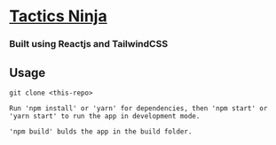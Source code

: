 <h1>
  <a href="https://tactics.ninja" target="_blank" rel="noreferrer noopener">Tactics Ninja</a>
</h1>

### Built using Reactjs and TailwindCSS 

## Usage

```
git clone <this-repo>

Run 'npm install' or 'yarn' for dependencies, then 'npm start' or 'yarn start' to run the app in development mode. 

'npm build' bulds the app in the build folder.
```
